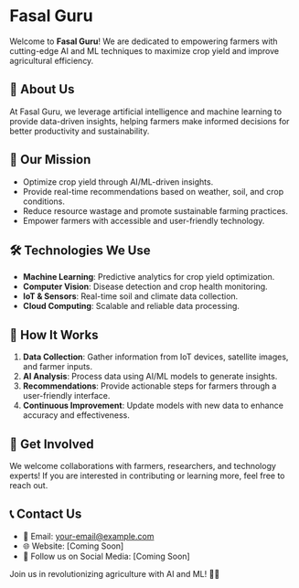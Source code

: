 # Fasal Guru

Welcome to **Fasal Guru**! We are dedicated to empowering farmers with cutting-edge AI and ML techniques to maximize crop yield and improve agricultural efficiency.

## 🌱 About Us
At Fasal Guru, we leverage artificial intelligence and machine learning to provide data-driven insights, helping farmers make informed decisions for better productivity and sustainability.

## 🚜 Our Mission
- Optimize crop yield through AI/ML-driven insights.
- Provide real-time recommendations based on weather, soil, and crop conditions.
- Reduce resource wastage and promote sustainable farming practices.
- Empower farmers with accessible and user-friendly technology.

## 🛠️ Technologies We Use
- **Machine Learning**: Predictive analytics for crop yield optimization.
- **Computer Vision**: Disease detection and crop health monitoring.
- **IoT & Sensors**: Real-time soil and climate data collection.
- **Cloud Computing**: Scalable and reliable data processing.

## 📌 How It Works
1. **Data Collection**: Gather information from IoT devices, satellite images, and farmer inputs.
2. **AI Analysis**: Process data using AI/ML models to generate insights.
3. **Recommendations**: Provide actionable steps for farmers through a user-friendly interface.
4. **Continuous Improvement**: Update models with new data to enhance accuracy and effectiveness.

## 🤝 Get Involved
We welcome collaborations with farmers, researchers, and technology experts! If you are interested in contributing or learning more, feel free to reach out.

## 📞 Contact Us
- 📧 Email: [your-email@example.com](mailto:your-email@example.com)
- 🌐 Website: [Coming Soon]
- 📌 Follow us on Social Media: [Coming Soon]

Join us in revolutionizing agriculture with AI and ML! 🌾🚀

